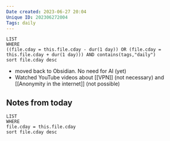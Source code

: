 ```yaml
---
Date created: 2023-06-27 20:04
Unique ID: 202306272004
Tags: daily
---
```

``` dataview
LIST
WHERE 
((file.cday = this.file.cday - dur(1 day)) OR (file.cday = this.file.cday + dur(1 day))) AND contains(tags,"daily")
sort file.cday desc
```
- moved back to Obsidian. No need for AI (yet)
- Watched YouTube videos about [[VPN]] (not necessary) and [[Anonymity in the internet]] (not possible)
## Notes from today
``` dataview
LIST
WHERE 
file.cday = this.file.cday
sort file.cday desc
```
